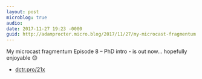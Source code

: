 ```yaml
---
layout: post
microblog: true
audio: 
date: 2017-11-27 19:23 -0000
guid: http://adamprocter.micro.blog/2017/11/27/my-microcast-fragmentum.html
---
```

My microcast fragmentum Episode 8 – PhD intro - is out now… hopefully enjoyable 😊
- [dctr.pro/21x](http://dctr.pro/21x)
